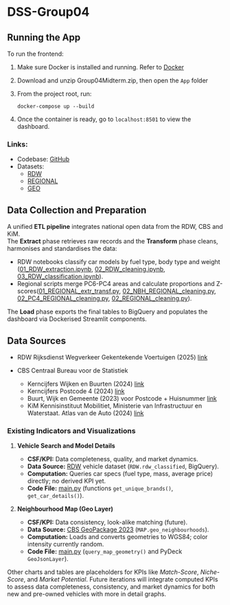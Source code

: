 # DSS-Group04

## Running the App

To run the frontend:
1. Make sure Docker is installed and running. Refer to [Docker](https://www.docker.com/)
2. Download and unzip Group04Midterm.zip, then open the `App` folder
3. From the project root, run:

   ```
   docker-compose up --build
   ```
4. Once the container is ready, go to `localhost:8501` to view the dashboard.

### Links:
- Codebase: [GitHub](https://github.com/sof1a03/DSS_groupproject/tree/main)
- Datasets: 
	- [RDW](https://github.com/sof1a03/DSS_groupproject/blob/main/Data/Final/RDW.csv)
   	- [REGIONAL](https://github.com/sof1a03/DSS_groupproject/blob/main/Data/Final/REGIONAL.csv)
   	- [GEO](https://github.com/sof1a03/DSS_groupproject/blob/main/Data/Geo/CBS_NBH_HEAD_10.csv) 

## Data Collection and Preparation

A unified **ETL pipeline** integrates national open data from the RDW, CBS and KiM. \
The **Extract** phase retrieves raw records and the **Transform** phase cleans, harmonises and standardises the data:
- RDW notebooks classify car models by fuel type, body type and weight ([01_RDW_extraction.ipynb](https://github.com/sof1a03/DSS_groupproject/blob/main/Code/ETL/01_RDW_extraction.ipynb), [02_RDW_cleaning.ipynb](https://github.com/sof1a03/DSS_groupproject/blob/main/Code/ETL/02_RDW_cleaning.ipynb), [03_RDW_classification.ipynb](https://github.com/sof1a03/DSS_groupproject/blob/main/Code/ETL/03_RDW_classification.ipynb)).
- Regional scripts merge PC6-PC4 areas and calculate proportions and Z-scores([01_REGIONAL_extr_transf.py](https://github.com/sof1a03/DSS_groupproject/blob/main/Code/ETL/01_REGIONAL_extr_transf.py), [02_NBH_REGIONAL_cleaning.py](https://github.com/sof1a03/DSS_groupproject/blob/main/Code/ETL/02_NBH_REGIONAL_cleaning.py), [02_PC4_REGIONAL_cleaning.py](https://github.com/sof1a03/DSS_groupproject/blob/main/Code/ETL/02_PC4_REGIONAL_cleaning.py), [02_REGIONAL_cleaning.py](https://github.com/sof1a03/DSS_groupproject/blob/main/Code/ETL/02_REGIONAL_cleaning.py)). 

The **Load** phase exports the final tables to BigQuery and populates the dashboard via Dockerised Streamlit components.

## Data Sources
- RDW   Rijksdienst Wegverkeer
        Gekentekende Voertuigen (2025) [link](https://opendata.rdw.nl/Voertuigen/Open-Data-RDW-Gekentekende_voertuigen/m9d7-ebf2/about_data)
      
- CBS   Centraal Bureau voor de Statistiek
  - Kerncijfers Wijken en Buurten (2024) [link](https://www.cbs.nl/nl-nl/maatwerk/2025/38/kerncijfers-wijken-en-buurten-2024)
  - Kerncijfers Postcode 4 (2024) [link](https://www.cbs.nl/nl-nl/longread/diversen/2023/statistische-gegevens-per-vierkant-en-postcode-2022-2021-2020-2019)
  - Buurt, Wijk en Gemeente (2023) voor Postcode + Huisnummer [link](https://www.cbs.nl/nl-nl/maatwerk/2023/35/buurt-wijk-en-gemeente-2023-voor-postcode-huisnummer)
  - KiM   Kennisinstituut Mobilitiet, Ministerie van Infrastructuur en Waterstaat. Atlas van de Auto (2024) [link](https://www.kimnet.nl/atlas-van-de-auto#auto-op-de-kaart)

### Existing Indicators and Visualizations

1. **Vehicle Search and Model Details**  
   - **CSF/KPI:** Data completeness, quality, and market dynamics.  
   - **Data Source:** [RDW](https://github.com/sof1a03/DSS_groupproject/blob/main/Data/Final/RDW.csv) vehicle dataset (`RDW.rdw_classified`, BigQuery).  
   - **Computation:** Queries car specs (fuel type, mass, average price) directly; no derived KPI yet.  
   - **Code File:**  [main.py](https://github.com/sof1a03/DSS_groupproject/blob/main/Code/App/main.py) (functions `get_unique_brands()`, `get_car_details()`).  

2. **Neighbourhood Map (Geo Layer)**  
   - **CSF/KPI:** Data consistency, look-alike matching (future).  
   - **Data Source:** [CBS GeoPackage 2023](https://github.com/sof1a03/DSS_groupproject/blob/main/Data/Geo/CBS_NBH_HEAD_10.csv) (`MAP.geo_neighbourhoods`).  
   - **Computation:** Loads and converts geometries to WGS84; color intensity currently random.  
   - **Code File:**  [main.py](https://github.com/sof1a03/DSS_groupproject/blob/main/Code/App/main.py) (`query_map_geometry()` and PyDeck `GeoJsonLayer`).  

Other charts and tables are placeholders for KPIs like *Match-Score*, *Niche-Score*, and *Market Potential*. Future iterations will integrate computed KPIs to assess data completeness, consistency, and market dynamics for both new and pre-owned vehicles with more in detail graphs.

